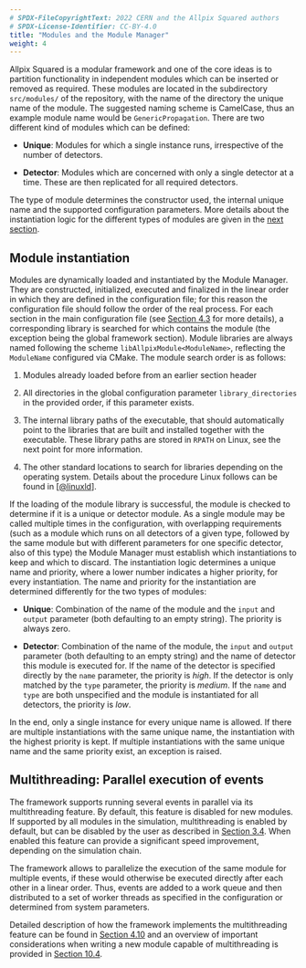 ```yaml
---
# SPDX-FileCopyrightText: 2022 CERN and the Allpix Squared authors
# SPDX-License-Identifier: CC-BY-4.0
title: "Modules and the Module Manager"
weight: 4
---
```


Allpix Squared is a modular framework and one of the core ideas is to partition functionality in independent modules which
can be inserted or removed as required. These modules are located in the subdirectory `src/modules/` of the repository, with
the name of the directory the unique name of the module. The suggested naming scheme is CamelCase, thus an example module
name would be `GenericPropagation`. There are two different kind of modules which can be defined:

- **Unique**:
  Modules for which a single instance runs, irrespective of the number of detectors.

- **Detector**:
  Modules which are concerned with only a single detector at a time. These are then replicated for all required detectors.

The type of module determines the constructor used, the internal unique name and the supported configuration parameters. More
details about the instantiation logic for the different types of modules are given in the
[next section](#module-instantiation).

## Module instantiation

Modules are dynamically loaded and instantiated by the Module Manager. They are constructed, initialized, executed and
finalized in the linear order in which they are defined in the configuration file; for this reason the configuration file
should follow the order of the real process. For each section in the main configuration file (see
[Section 4.3](./03_configuration.md) for more details), a corresponding library is searched for which contains the module
(the exception being the global framework section). Module libraries are always named following the scheme
`libAllpixModule<ModuleName>`, reflecting the `ModuleName` configured via CMake. The module search order is as follows:

1.  Modules already loaded before from an earlier section header

2.  All directories in the global configuration parameter `library_directories` in the provided order, if this parameter
    exists.

3.  The internal library paths of the executable, that should automatically point to the libraries that are built and
    installed together with the executable. These library paths are stored in `RPATH` on Linux, see the next point for more
    information.

4.  The other standard locations to search for libraries depending on the operating system. Details about the procedure Linux
    follows can be found in \[[@linuxld]\].

If the loading of the module library is successful, the module is checked to determine if it is a unique or detector module.
As a single module may be called multiple times in the configuration, with overlapping requirements (such as a module which
runs on all detectors of a given type, followed by the same module but with different parameters for one specific detector,
also of this type) the Module Manager must establish which instantiations to keep and which to discard. The instantiation
logic determines a unique name and priority, where a lower number indicates a higher priority, for every instantiation. The
name and priority for the instantiation are determined differently for the two types of modules:

- **Unique**:
  Combination of the name of the module and the `input` and `output` parameter (both defaulting to an empty string). The
  priority is always zero.

- **Detector**:
  Combination of the name of the module, the `input` and `output` parameter (both defaulting to an empty string) and the
  name of detector this module is executed for. If the name of the detector is specified directly by the `name` parameter,
  the priority is *high*. If the detector is only matched by the `type` parameter, the priority is *medium*. If the `name`
  and `type` are both unspecified and the module is instantiated for all detectors, the priority is *low*.

In the end, only a single instance for every unique name is allowed. If there are multiple instantiations with the same
unique name, the instantiation with the highest priority is kept. If multiple instantiations with the same unique name and
the same priority exist, an exception is raised.

## Multithreading: Parallel execution of events

The framework supports running several events in parallel via its multithreading feature. By default, this feature is
disabled for new modules. If supported by all modules in the simulation, multithreading is enabled by default, but can be
disabled by the user as described in [Section 3.4](../03_getting_started/04_framework_parameters.md). When enabled this
feature can provide a significant speed improvement, depending on the simulation chain.

The framework allows to parallelize the execution of the same module for multiple events, if these would otherwise be
executed directly after each other in a linear order. Thus, events are added to a work queue and then distributed to a set of
worker threads as specified in the configuration or determined from system parameters.

Detailed description of how the framework implements the multithreading feature can be found in
[Section 4.10](./10_multithreading.md) and an overview of important considerations when writing a new module capable of
multithreading is provided in [Section 10.4](../10_development/04_thread_safe_code.md).


[@linuxld]: http://man7.org/linux/man-pages/man8/ld.so.8.html
